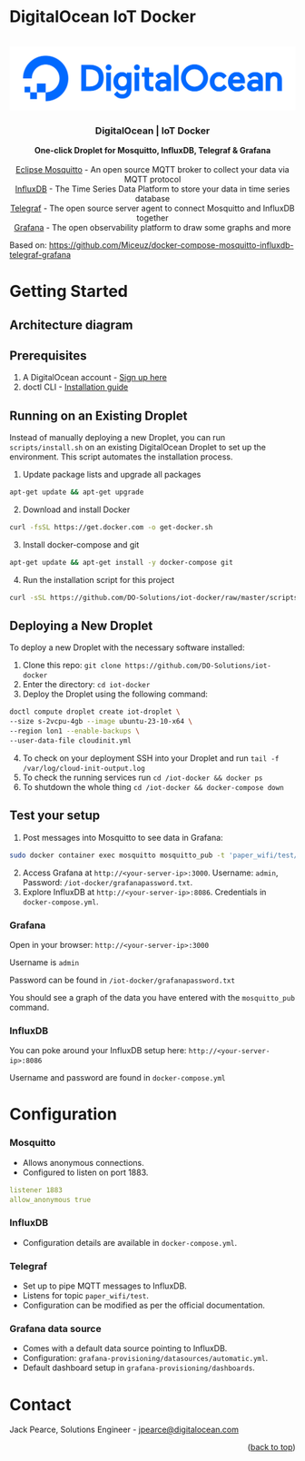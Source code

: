 # DigitalOcean IoT Docker
<!-- <div id="top"></div> -->
<!--
*** Thanks for checking out the Best-README-Template. If you have a suggestion
*** that would make this better, please fork the repo and create a pull request
*** or simply open an issue with the tag "enhancement".
*** Don't forget to give the project a star!
*** Thanks again! Now go create something AMAZING! :D
-->


<!-- PROJECT LOGO -->
<br />
<div align="center">
  <a href="https://digitalocean.com/">
    <img src="./assets/DO_Logo-Blue.png" alt="Logo" >
  </a>

<h3 align="center">DigitalOcean | IoT Docker</h3>

  <p align="center">

<b>One-click Droplet for Mosquitto, InfluxDB, Telegraf & Grafana</b>
<br>
<br>[Eclipse Mosquitto](https://mosquitto.org) - An open source MQTT broker to collect your data via MQTT protocol
<br>[InfluxDB](https://www.influxdata.com/) - The Time Series Data Platform to store your data in time series database 
<br>[Telegraf](https://www.influxdata.com/time-series-platform/telegraf/) - The open source server agent to connect Mosquitto and InfluxDB together
<br>[Grafana](https://grafana.com/) - The open observability platform to draw some graphs and more
  </p>
</div>

Based on: https://github.com/Miceuz/docker-compose-mosquitto-influxdb-telegraf-grafana

# Getting Started

## Architecture diagram

## Prerequisites

1. A DigitalOcean account - [Sign up here](https://cloud.digitalocean.com)
2. doctl CLI - [Installation guide](https://docs.digitalocean.com)

## Running on an Existing Droplet

Instead of manually deploying a new Droplet, you can run `scripts/install.sh` on an existing DigitalOcean Droplet to set up the environment. This script automates the installation process.

1. Update package lists and upgrade all packages

```bash
apt-get update && apt-get upgrade
```

2. Download and install Docker

```bash
curl -fsSL https://get.docker.com -o get-docker.sh
```

3. Install docker-compose and git

```bash
apt-get update && apt-get install -y docker-compose git
```

4. Run the installation script for this project

```bash
curl -sSL https://github.com/DO-Solutions/iot-docker/raw/master/scripts/install.sh | bash
```


## Deploying a New Droplet

To deploy a new Droplet with the necessary software installed:

1. Clone this repo: `git clone https://github.com/DO-Solutions/iot-docker`
2. Enter the directory: `cd iot-docker`
3. Deploy the Droplet using the following command:

```bash
doctl compute droplet create iot-droplet \
--size s-2vcpu-4gb --image ubuntu-23-10-x64 \
--region lon1 --enable-backups \
--user-data-file cloudinit.yml
```

4. To check on your deployment SSH into your Droplet and run `tail -f /var/log/cloud-init-output.log`
5. To check the running services run `cd /iot-docker && docker ps`
6. To shutdown the whole thing `cd /iot-docker && docker-compose down`

## Test your setup

1. Post messages into Mosquitto to see data in Grafana:

```bash
sudo docker container exec mosquitto mosquitto_pub -t 'paper_wifi/test/' -m '{"humidity":21, "temperature":21, "battery_voltage_mv":3000}'
```

2. Access Grafana at `http://<your-server-ip>:3000`. Username: `admin`, Password: `/iot-docker/grafanapassword.txt`.
3. Explore InfluxDB at `http://<your-server-ip>:8086`. Credentials in `docker-compose.yml`.

### Grafana

Open in your browser: 
`http://<your-server-ip>:3000`

Username is `admin`

Password can be found in `/iot-docker/grafanapassword.txt`

You should see a graph of the data you have entered with the `mosquitto_pub` command.

### InfluxDB

You can poke around your InfluxDB setup here: `http://<your-server-ip>:8086`

Username and password are found in `docker-compose.yml`

# Configuration

### Mosquitto

- Allows anonymous connections.
- Configured to listen on port 1883.

```yaml
listener 1883
allow_anonymous true
```

### InfluxDB

- Configuration details are available in `docker-compose.yml`.

### Telegraf

- Set up to pipe MQTT messages to InfluxDB.
- Listens for topic `paper_wifi/test`.
- Configuration can be modified as per the official documentation.

### Grafana data source

- Comes with a default data source pointing to InfluxDB.
- Configuration: `grafana-provisioning/datasources/automatic.yml`.
- Default dashboard setup in `grafana-provisioning/dashboards`.


<!-- CONTACT -->
# Contact

Jack Pearce, Solutions Engineer - jpearce@digitalocean.com

<p align="right">(<a href="#top">back to top</a>)</p>
